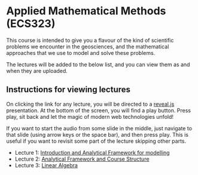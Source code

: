 # Applied Mathematical Methods (ECS323)

This course is intended to give you a flavour of the kind
of scientific problems we encounter in the geosciences,
and the mathematical approaches that we use to model and
solve these problems.

The lectures will be added to the below list, and you can
view them as and when they are uploaded.

## Instructions for viewing lectures

On clicking the link for any lecture, you will be directed
to a [reveal.js](https://revealjs.com/) presentation. At the
bottom of the screen, you will find a play button. Press play,
sit back and let the magic of modern web technologies unfold!

If you want to start the audio from some slide in the middle,
just navigate to that slide (using arrow keys or the space bar),
and then press play. This is useful if you want to revisit some
part of the lecture skipping other parts.

* Lecture 1: [Introduction and Analytical Framework for
  modelling](./courses/math_methods/slides/lecture1/index.html)
* Lecture 2: [Analytical Framework and Course Structure](./courses/math_methods/slides/lecture2/index.html)
* Lecture 3: [Linear Algebra](./courses/math_methods/slides/lecture3/index.html)
